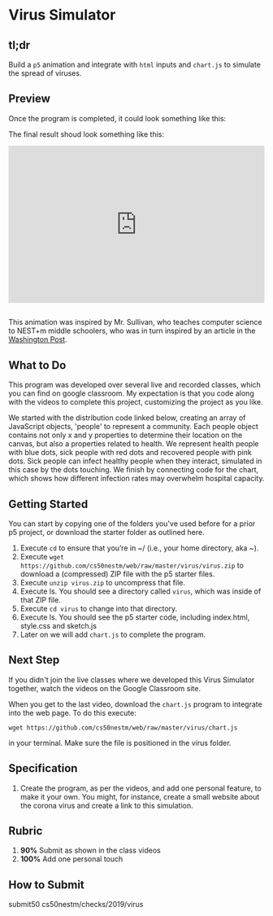 # Virus Simulator

## tl;dr

Build a `p5` animation and integrate with `html` inputs and `chart.js` to simulate the spread of viruses.

## Preview

Once the program is completed, it could look something like this:

<style type="text/css">
.iframe_container {
	position: relative;
	padding-bottom: 56.25%; 
	padding-top: 25px;
	height: 0;
	margin-bottom: 30px;
}

.iframe_container iframe {
	position: absolute;
	top: 0;
	left: 0;
	width: 100%;
	height: 100%;
}
</style>

The final result shoud look something like this:

<div class="iframe_container">
<iframe src="https://www.youtube.com/embed/_Q0ZAhvEg3E" frameborder="0" allow="accelerometer; autoplay; encrypted-media; gyroscope; picture-in-picture" allowfullscreen></iframe>
</div>

This animation was inspired by Mr. Sullivan, who teaches computer science to NEST+m middle schoolers, who was in turn inspired by an article in the [Washington Post](https://www.washingtonpost.com/graphics/2020/world/corona-simulator/).

## What to Do

This program was developed over several live and recorded classes, which you can find on google classroom. My expectation is that you code along with the videos to complete this project, customizing the project as you like.

We started with the distribution code linked below, creating an array of JavaScript objects, 'people' to represent a community. Each people object contains not only x and y properties to determine their location on the canvas, but also a properties related to health. We represent health people with blue dots, sick people with red dots and recovered people with pink dots. Sick people can infect healthy people when they interact, simulated in this case by the dots touching. We finish by connecting code for the chart, which shows how different infection rates may overwhelm hospital capacity.

## Getting Started

You can start by copying one of the folders you've used before for a prior p5 project, or download the starter folder as outlined here.

1. Execute `cd` to ensure that you’re in ~/ (i.e., your home directory, aka ~).
2. Execute `wget https://github.com/cs50nestm/web/raw/master/virus/virus.zip` to download a (compressed) ZIP file with the p5 starter files.
1. Execute `unzip virus.zip` to uncompress that file.
1. Execute ls. You should see a directory called `virus`, which was inside of that ZIP file.
1. Execute `cd virus` to change into that directory.
1. Execute ls. You should see the p5 starter code, including index.html, style.css and sketch.js
1. Later on we will add `chart.js` to complete the program.

## Next Step

If you didn't join the live classes where we developed this Virus Simulator together, watch the videos on the Google Classroom site.

When you get to the last video, download the `chart.js` program to integrate into the web page. To do this execute:

```
wget https://github.com/cs50nestm/web/raw/master/virus/chart.js
```

in your terminal. Make sure the file is positioned in the virus folder.

## Specification

1. Create the program, as per the videos, and add one personal feature, to make it your own. You might, for instance, create a small website about the corona virus and create a link to this simulation.

## Rubric

1. **90%** Submit as shown in the class videos
1. **100%** Add one personal touch 

## How to Submit

submit50 cs50nestm/checks/2019/virus


